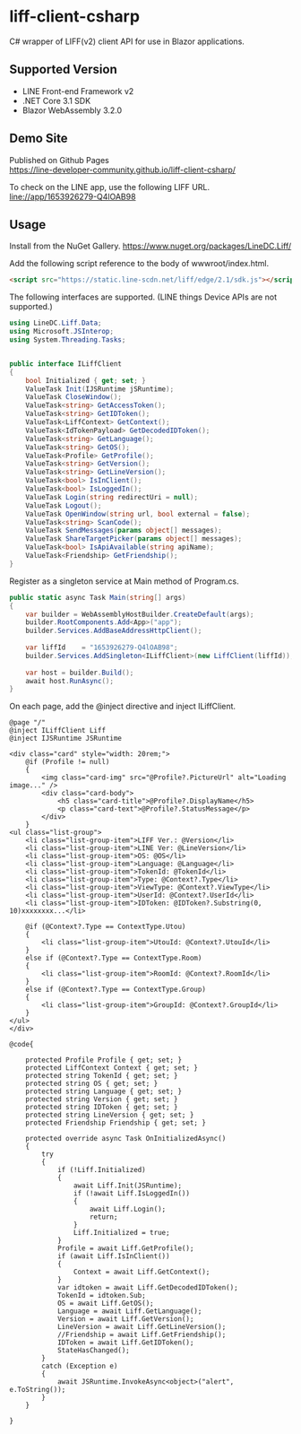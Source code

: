 # liff-client-csharp
C# wrapper of LIFF(v2) client API for use in Blazor applications.

## Supported Version
- LINE Front-end Framework v2
- .NET Core 3.1 SDK
- Blazor WebAssembly 3.2.0

## Demo Site 
Published on Github Pages  
https://line-developer-community.github.io/liff-client-csharp/

To check on the LINE app, use the following LIFF URL.  
[line://app/1653926279-Q4lOAB98](line://app/1653926279-Q4lOAB98)


## Usage
Install from the NuGet Gallery.
https://www.nuget.org/packages/LineDC.Liff/


Add the following script reference to the body of wwwroot/index.html.

```html
<script src="https://static.line-scdn.net/liff/edge/2.1/sdk.js"></script>
```


The following interfaces are supported. (LINE things Device APIs are not supported.)
```cs
using LineDC.Liff.Data;
using Microsoft.JSInterop;
using System.Threading.Tasks;


public interface ILiffClient
{
    bool Initialized { get; set; }
    ValueTask Init(IJSRuntime jSRuntime);
    ValueTask CloseWindow();
    ValueTask<string> GetAccessToken();
    ValueTask<string> GetIDToken();
    ValueTask<LiffContext> GetContext();
    ValueTask<IdTokenPayload> GetDecodedIDToken();
    ValueTask<string> GetLanguage();
    ValueTask<string> GetOS();
    ValueTask<Profile> GetProfile();
    ValueTask<string> GetVersion();
    ValueTask<string> GetLineVersion();
    ValueTask<bool> IsInClient();
    ValueTask<bool> IsLoggedIn();
    ValueTask Login(string redirectUri = null);
    ValueTask Logout();
    ValueTask OpenWindow(string url, bool external = false);
    ValueTask<string> ScanCode();
    ValueTask SendMessages(params object[] messages);
    ValueTask ShareTargetPicker(params object[] messages);
    ValueTask<bool> IsApiAvailable(string apiName);
    ValueTask<Friendship> GetFriendship();
}
```

Register as a singleton service at Main method of Program.cs.
```cs
public static async Task Main(string[] args)
{
    var builder = WebAssemblyHostBuilder.CreateDefault(args);
    builder.RootComponents.Add<App>("app");
    builder.Services.AddBaseAddressHttpClient();
    
    var liffId    = "1653926279-Q4lOAB98";
    builder.Services.AddSingleton<ILiffClient>(new LiffClient(liffId));
    
    var host = builder.Build();
    await host.RunAsync();
}
```

On each page, add the @inject directive and inject ILiffClient.

```cshtml
@page "/"
@inject ILiffClient Liff
@inject IJSRuntime JSRuntime

<div class="card" style="width: 20rem;">
    @if (Profile != null)
    {
        <img class="card-img" src="@Profile?.PictureUrl" alt="Loading image..." />
        <div class="card-body">
            <h5 class="card-title">@Profile?.DisplayName</h5>
            <p class="card-text">@Profile?.StatusMessage</p>
        </div>
    }
<ul class="list-group">
    <li class="list-group-item">LIFF Ver.: @Version</li>
    <li class="list-group-item">LINE Ver: @LineVersion</li>
    <li class="list-group-item">OS: @OS</li>
    <li class="list-group-item">Language: @Language</li>
    <li class="list-group-item">TokenId: @TokenId</li>
    <li class="list-group-item">Type: @Context?.Type</li>
    <li class="list-group-item">ViewType: @Context?.ViewType</li>
    <li class="list-group-item">UserId: @Context?.UserId</li>
    <li class="list-group-item">IDToken: @IDToken?.Substring(0, 10)xxxxxxxx...</li>

    @if (@Context?.Type == ContextType.Utou)
    {
        <li class="list-group-item">UtouId: @Context?.UtouId</li>
    }
    else if (@Context?.Type == ContextType.Room)
    {
        <li class="list-group-item">RoomId: @Context?.RoomId</li>
    }
    else if (@Context?.Type == ContextType.Group)
    {
        <li class="list-group-item">GroupId: @Context?.GroupId</li>
    }
</ul>
</div>

@code{

    protected Profile Profile { get; set; }
    protected LiffContext Context { get; set; }
    protected string TokenId { get; set; }
    protected string OS { get; set; }
    protected string Language { get; set; }
    protected string Version { get; set; }
    protected string IDToken { get; set; }
    protected string LineVersion { get; set; }
    protected Friendship Friendship { get; set; }

    protected override async Task OnInitializedAsync()
    {
        try
        {
            if (!Liff.Initialized)
            {
                await Liff.Init(JSRuntime);
                if (!await Liff.IsLoggedIn())
                {
                    await Liff.Login();
                    return;
                }
                Liff.Initialized = true;
            }
            Profile = await Liff.GetProfile();
            if (await Liff.IsInClient())
            {
                Context = await Liff.GetContext();
            }
            var idtoken = await Liff.GetDecodedIDToken();
            TokenId = idtoken.Sub;
            OS = await Liff.GetOS();
            Language = await Liff.GetLanguage();
            Version = await Liff.GetVersion();
            LineVersion = await Liff.GetLineVersion();
            //Friendship = await Liff.GetFriendship();
            IDToken = await Liff.GetIDToken();
            StateHasChanged();
        }
        catch (Exception e)
        {
            await JSRuntime.InvokeAsync<object>("alert", e.ToString());
        }
    }

}


```
